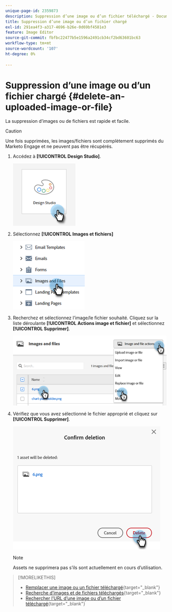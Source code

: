 ```yaml
---
unique-page-id: 2359873
description: Suppression d’une image ou d’un fichier téléchargé - Documents Marketo - Documentation du produit
title: Suppression d’une image ou d’un fichier chargé
exl-id: 291ea4f3-a317-4696-b26e-0d69bf4581e3
feature: Image Editor
source-git-commit: fbfbc22477b5e1596a2491cb34cf2bd63601bc63
workflow-type: tm+mt
source-wordcount: '107'
ht-degree: 0%

---
```


# Suppression d’une image ou d’un fichier chargé {#delete-an-uploaded-image-or-file}

La suppression d’images ou de fichiers est rapide et facile.

>[!CAUTION]
>
>Une fois supprimées, les images/fichiers sont complètement supprimés du Marketo Engage et ne peuvent pas être récupérés.

1. Accédez à **[!UICONTROL Design Studio]**.

   ![](assets/delete-an-uploaded-image-or-file-1.png)

1. Sélectionnez **[!UICONTROL Images et fichiers]**

   ![](assets/delete-an-uploaded-image-or-file-2.png)

1. Recherchez et sélectionnez l’image/le fichier souhaité. Cliquez sur la liste déroulante **[!UICONTROL Actions image et fichier]** et sélectionnez **[!UICONTROL Supprimer]**.

   ![](assets/delete-an-uploaded-image-or-file-3.png)

1. Vérifiez que vous avez sélectionné le fichier approprié et cliquez sur **[!UICONTROL Supprimer]**.

   ![](assets/delete-an-uploaded-image-or-file-4.png)

   >[!NOTE]
   >
   >Assets ne supprimera pas s’ils sont actuellement en cours d’utilisation.

>[!MORELIKETHIS]
>
>* [Remplacer une image ou un fichier téléchargé](/help/marketo/product-docs/demand-generation/images-and-files/replace-an-uploaded-image-or-file.md){target="_blank"}
>* [Recherche d’images et de fichiers téléchargés](/help/marketo/product-docs/demand-generation/images-and-files/search-uploaded-images-and-files.md){target="_blank"}
>* [Rechercher l’URL d’une image ou d’un fichier téléchargé](/help/marketo/product-docs/demand-generation/images-and-files/find-the-url-of-an-uploaded-image-or-file.md){target="_blank"}
